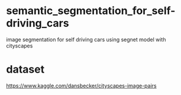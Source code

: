 # semantic_segmentation_for_self-driving_cars
image segmentation for self driving cars using segnet model with cityscapes 
# dataset
 https://www.kaggle.com/dansbecker/cityscapes-image-pairs
